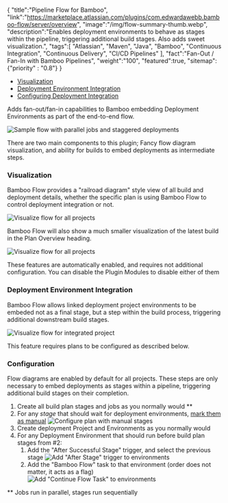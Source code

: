 {
    "title":"Pipeline Flow for Bamboo",
    "link":"https://marketplace.atlassian.com/plugins/com.edwardawebb.bamboo-flow/server/overview",
    "image":"/img/flow-summary-thumb.webp",
    "description":"Enables deployment environments to behave as stages within the pipeline, triggering additional build stages. Also adds sweet visualization.",
    "tags":[
          "Atlassian",
          "Maven",
          "Java",
          "Bamboo",
          "Continuous Integration",
          "Continuous Delivery",
          "CI/CD Pipelines"
        ],
    "fact":"Fan-Out / Fan-In with Bamboo Pipelines",
    "weight":"100",
    "featured":true,
    "sitemap": {"priority" : "0.8"}
}

- [Visualization](#visualization)
- [Deployment Environment Integration](#deployment-environment-integration)
- [Configuring Deployment Integration](#configuring-deployment-integration)



Adds fan-out/fan-in capabilities to Bamboo embedding Deployment Environments as part of the end-to-end flow.


![Sample flow with parallel jobs and staggered deployments](/img/flow-summary.webp)


There are two main components to this plugin; Fancy flow diagram visualization, and ability for builds to embed deployments as intermediate steps.

### Visualization

Bamboo Flow provides a "railroad diagram" style view of all build and deployment details,
whether the specific plan is using Bamboo Flow to control deployment integration or not.

![Visualize flow for all projects](/img/flow-parallel.webp)

Bamboo Flow will also show a much smaller visualization of the latest build in the Plan Overview heading.

![Visualize flow for all projects](/img/latest-breadcrumb.webp)

These features are automatically enabled, and requires not additional configuration. You can disable the Plugin Modules to disable either of them

### Deployment Environment Integration

Bamboo Flow allows linked deployment project environments to be embeded not as a final stage, but
a step within the build process, triggering additional downstream build stages.


![Visualize flow for integrated project](/img/flowtasksummary.webp)

This feature requires plans to be configured as described below.

### Configuration

Flow diagrams are enabled by default for all projects. These steps are only necessary to embed deployments as stages within a pipeline, triggering additional build stages on their completion.

1. Create all build plan stages and jobs as you normally would **
1. For any *stage* that should wait for deployment environments, [mark them as manual](https://www.google.com/search?q=bamboo+manual+stages&oq=bamboo+manual+stages)
![Configure plan with manual stages](/img/plan-config.webp)
1. Create deployment Project and Environments as you normally would
1. For any Deployment Environment that should run before build plan stages from #2:
   1. Add the "After Successful Stage" trigger, and select the previous stage
   ![Add "After Stage" trigger to environments](/img/env-trigger.webp)
   1. Add the "Bamboo Flow" task to that environment (order does not matter, it acts as a flag)
   ![Add "Continue Flow Task" to environments](/img/flowtask.webp)


** Jobs run in parallel, stages run sequentially
